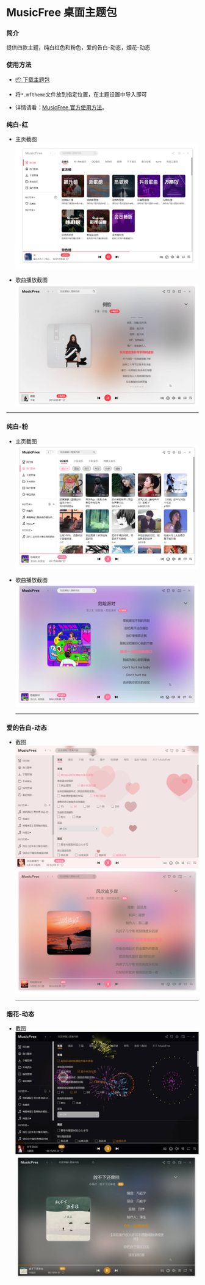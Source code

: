 # MusicFree 桌面主题包

### 简介

提供四款主题，纯白红色和粉色，爱的告白-动态，烟花-动态

### 使用方法

- [📦️ 下载主题包](https://github.com/akFace/MusicFreeTheme/releases)

- 将`*.mftheme`文件放到指定位置，在主题设置中导入即可

- 详情请看：[MusicFree 官方使用方法](https://github.com/maotoumao/MusicFreeThemePacks)。

### 纯白-红

- 主页截图
  ![image](https://raw.githubusercontent.com/akFace/MusicFreeTheme/master/preview/home.jpg)

- 歌曲播放截图
  ![image](https://raw.githubusercontent.com/akFace/MusicFreeTheme/master/preview/detail.jpg)

---

### 纯白-粉

- 主页截图
  ![image](https://raw.githubusercontent.com/akFace/MusicFreeTheme/master/preview/home-pink.jpg)

- 歌曲播放截图
  ![image](https://raw.githubusercontent.com/akFace/MusicFreeTheme/master/preview/detail-pink.jpg)

  ***

### 爱的告白-动态

- 截图
  ![image](https://raw.githubusercontent.com/akFace/MusicFreeTheme/master/preview/love-dynamic.jpg)
  ![image](https://raw.githubusercontent.com/akFace/MusicFreeTheme/master/preview/detail-love-dynamic.jpg)

  ***

### 烟花-动态

- 截图
  ![image](https://raw.githubusercontent.com/akFace/MusicFreeTheme/master/preview/fireworks.jpg)
  ![image](https://raw.githubusercontent.com/akFace/MusicFreeTheme/master/preview/detail-fireworks.jpg)
